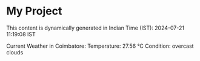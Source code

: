 # My Project

This content is dynamically generated in Indian Time (IST): 2024-07-21 11:19:08 IST


Current Weather in Coimbatore:
Temperature: 27.56 °C
Condition: overcast clouds
